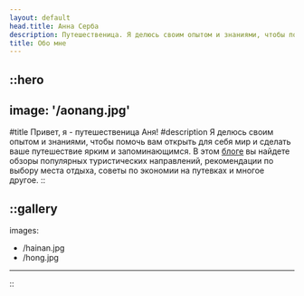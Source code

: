 ```yaml
---
layout: default
head.title: Анна Серба
description: Путешественица. Я делюсь своим опытом и знаниями, чтобы помочь вам открыть для себя мир и сделать ваше путешествие ярким и запоминающимся.
title: Обо мне
---
```


::hero
---
image: '/aonang.jpg'
---
#title
Привет, я - путешественица Аня!
#description
Я делюсь своим опытом и знаниями, чтобы помочь вам открыть для себя мир и сделать ваше путешествие ярким и запоминающимся. В этом <a href="/articles">блоге</a> вы найдете обзоры популярных туристических направлений, рекомендации по выбору места отдыха, советы по экономии на путевках и многое другое.
::


::gallery
---
images:
  - /hainan.jpg
  - /hong.jpg
---
::
